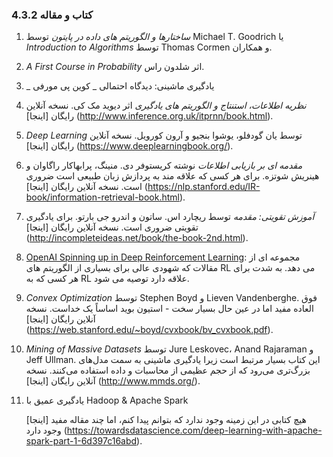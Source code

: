 ### 4.3.2 کتاب و مقاله



1. _ساختارها و الگوریتم های داده در پایتون_ توسط Michael T. Goodrich یا _Introduction to Algorithms_ توسط Thomas Cormen و همکاران.
2. _A First Course in Probability_ اثر شلدون راس.
3. _ یادگیری ماشینی: دیدگاه احتمالی _ کوین پی مورفی
4. _نظریه اطلاعات، استنتاج و الگوریتم های یادگیری_ اثر دیوید مک کی. نسخه آنلاین رایگان [اینجا] (http://www.inference.org.uk/itprnn/book.html).
5. _Deep Learning_ توسط یان گودفلو، یوشوا بنجیو و آرون کورویل. نسخه آنلاین رایگان [اینجا] (https://www.deeplearningbook.org/).
6. _مقدمه ای بر بازیابی اطلاعات_ نوشته کریستوفر دی. منینگ، پرابهاکار راگاوان و هینریش شوتزه. برای هر کسی که علاقه مند به پردازش زبان طبیعی است ضروری است. نسخه آنلاین رایگان [اینجا] (https://nlp.stanford.edu/IR-book/information-retrieval-book.html).
7. _آموزش تقویتی: مقدمه_ توسط ریچارد اس. ساتون و اندرو جی بارتو. برای یادگیری تقویتی ضروری است. نسخه آنلاین رایگان [اینجا] (http://incompleteideas.net/book/the-book-2nd.html).
8. [OpenAI Spinning up in Deep Reinforcement Learning](https://spinningup.openai.com/en/latest/): مجموعه ای از مقالات که شهودی عالی برای بسیاری از الگوریتم های RL می دهد. به شدت برای هر کسی که به RL علاقه دارد توصیه می شود.
9. _Convex Optimization_ توسط Stephen Boyd و Lieven Vandenberghe. فوق العاده مفید اما در عین حال بسیار سخت - استیون بوید اساساً یک خداست. نسخه آنلاین رایگان [اینجا] (https://web.stanford.edu/~boyd/cvxbook/bv_cvxbook.pdf).
10. _Mining of Massive Datasets_ توسط Jure Leskovec، Anand Rajaraman و Jeff Ullman. این کتاب بسیار مرتبط است زیرا یادگیری ماشینی به سمت مدل‌های بزرگ‌تری می‌رود که از حجم عظیمی از محاسبات و داده استفاده می‌کنند. نسخه آنلاین رایگان [اینجا] (http://www.mmds.org/).
11. یادگیری عمیق با Hadoop & Apache Spark

     هیچ کتابی در این زمینه وجود ندارد که بتوانم پیدا کنم، اما چند مقاله مفید [اینجا] وجود دارد (https://towardsdatascience.com/deep-learning-with-apache-spark-part-1-6d397c16abd).